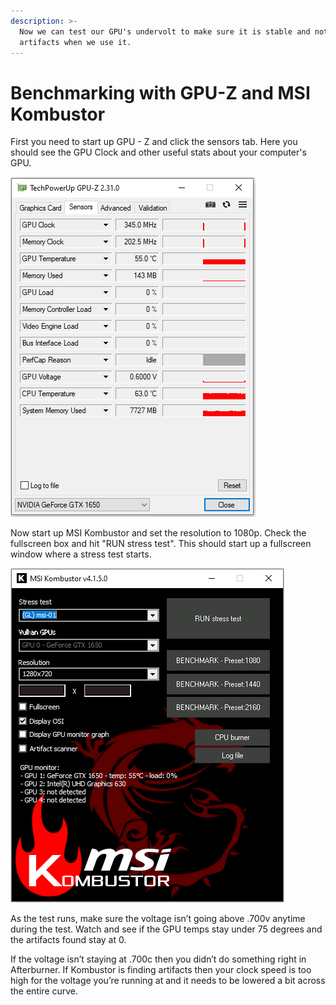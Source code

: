 ```yaml
---
description: >-
  Now we can test our GPU's undervolt to make sure it is stable and not giving
  artifacts when we use it.
---
```


# Benchmarking with GPU-Z and MSI Kombustor

First you need to start up GPU - Z and click the sensors tab. Here you should see the GPU Clock and other useful stats about your computer's GPU. 

![The GPU-Z main window.](.gitbook/assets/gpu-z.png)

Now start up MSI Kombustor and set the resolution to 1080p. Check the fullscreen box and hit "RUN stress test". This should start up a fullscreen window where a stress test starts.

![The MSI Kombustor window. This version is not up to date but it is the same on newer versions.](.gitbook/assets/msi-kombustor.png)

As the test runs, make sure the voltage isn’t going above .700v anytime during the test. Watch and see if the GPU temps stay under 75 degrees and the artifacts found stay at 0.

If the voltage isn’t staying at .700c then you didn’t do something right in Afterburner. If Kombustor is finding artifacts then your clock speed is too high for the voltage you’re running at and it needs to be lowered a bit across the entire curve.

